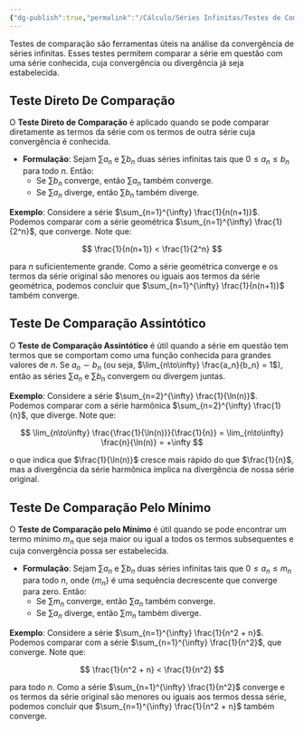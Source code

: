 ```yaml
---
{"dg-publish":true,"permalink":"/Cálculo/Séries Infinitas/Testes de Comparação/","dgPassFrontmatter":true,"created":"2025-03-22T17:02:11.165-03:00"}
---
```



Testes de comparação são ferramentas úteis na análise da convergência de séries infinitas. Esses testes permitem comparar a série em questão com uma série conhecida, cuja convergência ou divergência já seja estabelecida.

## Teste Direto De Comparação

O **Teste Direto de Comparação** é aplicado quando se pode comparar diretamente as termos da série com os termos de outra série cuja convergência é conhecida.

- **Formulação**: Sejam $\sum a_n$ e $\sum b_n$ duas séries infinitas tais que $0 \leq a_n \leq b_n$ para todo $n$. Então:
  - Se $\sum b_n$ converge, então $\sum a_n$ também converge.
  - Se $\sum a_n$ diverge, então $\sum b_n$ também diverge.

**Exemplo**: Considere a série $\sum_{n=1}^{\infty} \frac{1}{n(n+1)}$. Podemos comparar com a série geométrica $\sum_{n=1}^{\infty} \frac{1}{2^n}$, que converge. Note que:

  $$
\frac{1}{n(n+1)} < \frac{1}{2^n}
$$

  para $n$ suficientemente grande. Como a série geométrica converge e os termos da série original são menores ou iguais aos termos da série geométrica, podemos concluir que $\sum_{n=1}^{\infty} \frac{1}{n(n+1)}$ também converge.

## Teste De Comparação Assintótico

O **Teste de Comparação Assintótico** é útil quando a série em questão tem termos que se comportam como uma função conhecida para grandes valores de $n$. Se $a_n \sim b_n$ (ou seja, $\lim_{n\to\infty} \frac{a_n}{b_n} = 1$), então as séries $\sum a_n$ e $\sum b_n$ convergem ou divergem juntas.

**Exemplo**: Considere a série $\sum_{n=2}^{\infty} \frac{1}{\ln(n)}$. Podemos comparar com a série harmônica $\sum_{n=2}^{\infty} \frac{1}{n}$, que diverge. Note que:

  $$
\lim_{n\to\infty} \frac{\frac{1}{\ln(n)}}{\frac{1}{n}} = \lim_{n\to\infty} \frac{n}{\ln(n)} = +\infty
$$

  o que indica que $\frac{1}{\ln(n)}$ cresce mais rápido do que $\frac{1}{n}$, mas a divergência da série harmônica implica na divergência de nossa série original.

## Teste De Comparação Pelo Mínimo

O **Teste de Comparação pelo Mínimo** é útil quando se pode encontrar um termo mínimo $m_n$ que seja maior ou igual a todos os termos subsequentes e cuja convergência possa ser estabelecida.

- **Formulação**: Sejam $\sum a_n$ e $\sum b_n$ duas séries infinitas tais que $0 \leq a_n \leq m_n$ para todo $n$, onde $\{m_n\}$ é uma sequência decrescente que converge para zero. Então:
  - Se $\sum m_n$ converge, então $\sum a_n$ também converge.
  - Se $\sum a_n$ diverge, então $\sum m_n$ também diverge.

**Exemplo**: Considere a série $\sum_{n=1}^{\infty} \frac{1}{n^2 + n}$. Podemos comparar com a série $\sum_{n=1}^{\infty} \frac{1}{n^2}$, que converge. Note que:

  $$
\frac{1}{n^2 + n} < \frac{1}{n^2}
$$

 para todo $n$. Como a série $\sum_{n=1}^{\infty} \frac{1}{n^2}$ converge e os termos da série original são menores ou iguais aos termos dessa série, podemos concluir que $\sum_{n=1}^{\infty} \frac{1}{n^2 + n}$ também converge.
